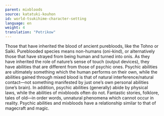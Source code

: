 ```yaml
---
parent: mixbloods
source: katatuki-kouhon
id: world-tsukihime-character-setting
language: en
weight: 4
translation: "Petrikow"
---
```


Those that have inherited the blood of ancient purebloods, like the Tohno or Saiki.
Pureblooded species means non-humans (oni-kind), or alternatively those that have strayed from being human and turned into onis.
As they have inherited the role of nature’s sense of touch (output devices), they have abilities that are different from those of psychic ones.
Psychic abilities are ultimately something which the human performs on their own, while the abilities gained through mixed blood is that of natural interference/natural contact—not something manifested by just one’s own personal abilities (one’s brain).
In addition, psychic abilities (generally) abide by physical laws, while the abilities of mixbloods often do not. Fantastic stories, folklore, tales of old—in order words, unnatural phenomena which cannot occur in reality.
Psychic abilities and mixbloods have a relationship similar to that of magecraft and magic.
